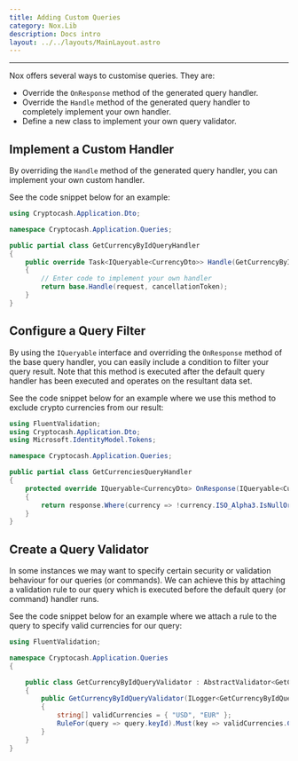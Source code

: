 ```yaml
---
title: Adding Custom Queries
category: Nox.Lib
description: Docs intro
layout: ../../layouts/MainLayout.astro
---
```

***
Nox offers several ways to customise queries. They are:

- Override the `OnResponse` method of the generated query handler.
- Override the `Handle` method of the generated query handler to completely implement your own handler. 
- Define a new class to implement your own query validator.

## Implement a Custom Handler

By overriding the `Handle` method of the generated query handler, you can implement your own custom handler.

See the code snippet below for an example:

```csharp
using Cryptocash.Application.Dto;

namespace Cryptocash.Application.Queries;

public partial class GetCurrencyByIdQueryHandler
{
    public override Task<IQueryable<CurrencyDto>> Handle(GetCurrencyByIdQuery request, CancellationToken cancellationToken)
    {
        // Enter code to implement your own handler
        return base.Handle(request, cancellationToken);
    }
}
```

## Configure a Query Filter

By using the `IQueryable` interface and overriding the `OnResponse` method of the base query handler, you can easily include a condition to filter your query result. Note that this method is executed after the default query handler has been executed and operates on the resultant data set.

See the code snippet below for an example where we use this method to exclude crypto currencies from our result:

```csharp
using FluentValidation;
using Cryptocash.Application.Dto;
using Microsoft.IdentityModel.Tokens;

namespace Cryptocash.Application.Queries;

public partial class GetCurrenciesQueryHandler
{
    protected override IQueryable<CurrencyDto> OnResponse(IQueryable<CurrencyDto> response)
    {
        return response.Where(currency => !currency.ISO_Alpha3.IsNullOrEmpty());
    }
}
```

## Create a Query Validator

In some instances we may want to specify certain security or validation behaviour for our queries (or commands). We can achieve this by attaching a validation rule to our query which is executed before the default query (or command) handler runs. 

See the code snippet below for an example where we attach a rule to the query to specify valid currencies for our query:


```csharp
using FluentValidation;

namespace Cryptocash.Application.Queries
{

    public class GetCurrencyByIdQueryValidator : AbstractValidator<GetCurrencyByIdQuery>
    {
        public GetCurrencyByIdQueryValidator(ILogger<GetCurrencyByIdQuery> logger)
        {
            string[] validCurrencies = { "USD", "EUR" };
            RuleFor(query => query.keyId).Must(key => validCurrencies.Contains(key) ).WithMessage("Invalid currency selected for territory");
        }
    }
}
```
